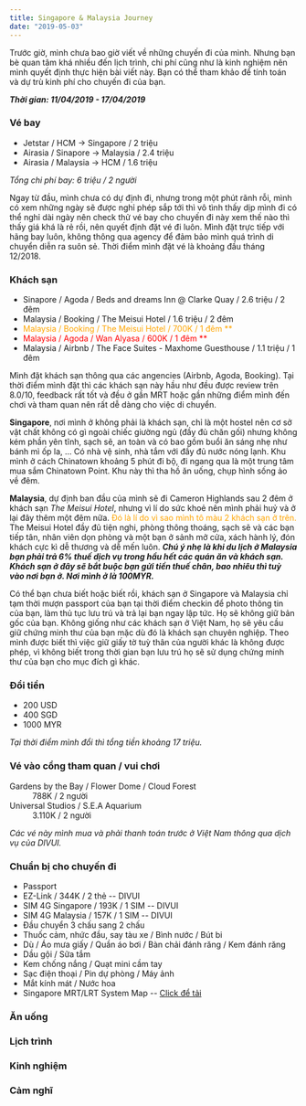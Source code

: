 ```yaml
---
title: Singapore & Malaysia Journey
date: "2019-05-03"
---
```

Trước giờ, mình chưa bao giờ viết về những chuyến đi của mình. Nhưng bạn bè quan tâm khá nhiều đến lịch trình, chi phí cũng như là kinh nghiệm nên mình quyết định thực hiện bài viết này. Bạn có thể tham khảo để tính toán và dự trù kinh phí cho chuyến đi của bạn.

***Thời gian: 11/04/2019 - 17/04/2019***

### Vé bay
* Jetstar / HCM → Singapore / 2 triệu
* Airasia / Sinapore → Malaysia / 2.4 triệu
* Airasia / Malaysia → HCM / 1.6 triệu

*Tổng chi phí bay: 6 triệu / 2 người*

Ngay từ đầu, mình chưa có dự định đi, nhưng trong một phút rãnh rỗi, mình có xem những ngày sẽ được nghỉ phép sắp tới thì vô tình thấy dịp mình đi có thể nghỉ dài ngày nên check thử vé bay cho chuyến đi này xem thế nào thì thấy giá khá là rẻ rồi, nên quyết định đặt vé đi luôn. Mình đặt trực tiếp với hãng bay luôn, không thông qua agency để đảm bảo mình quá trình di chuyển diễn ra suôn sẻ. Thời điểm mình đặt vé là khoảng đầu tháng 12/2018.

### Khách sạn
* Sinapore / Agoda / Beds and dreams Inn @ Clarke Quay / 2.6 triệu / 2 đêm
* Malaysia / Booking / The Meisui Hotel / 1.6 triệu / 2 đêm
* <span style="color:orange">Malaysia / Booking / The Meisui Hotel / 700K / 1 đêm **</span>
* <span style="color:red">Malaysia / Agoda / Wan Alyasa / 600K / 1 đêm **</span>
* Malaysia / Airbnb / The Face Suites - Maxhome Guesthouse / 1.1 triệu / 1 đêm

Mình đặt khách sạn thông qua các angencies (Airbnb, Agoda, Booking). Tại thời điểm mình đặt thì các khách sạn này hầu như đều được review trên 8.0/10, feedback rất tốt và đều ở gần MRT hoặc gần những điểm mình đến chơi và tham quan nên rất dễ dàng cho việc di chuyển.

**Singapore**, nơi mình ở không phải là khách sạn, chỉ là một hostel nên cơ sở vật chất không có gì ngoài chiếc giường ngủ (đầy đủ chăn gối) nhưng không kém phần yên tĩnh, sạch sẽ, an toàn và có bao gồm buổi ăn sáng nhẹ như bánh mì ốp la, ... Có nhà vệ sinh, nhà tắm với đầy đủ nước nóng lạnh. Khu mình ở cách Chinatown khoảng 5 phút đi bộ, đi ngang qua là một trung tâm mua sắm Chinatown Point. Khu này thì tha hồ ăn uống, chụp hình sống ảo về đêm.

**Malaysia**, dự định ban đầu của mình sẽ đi Cameron Highlands sau 2 đêm ở khách sạn *The Meisui Hotel*, nhưng vì lí do sức khoẻ nên mình phải huỷ và ở lại đây thêm một đêm nữa. <span style="color:orange">Đó là lí do vì sao mình tô màu 2 khách sạn ở trên.</span> The Meisui Hotel đầy đủ tiện nghi, phòng thông thoáng, sạch sẽ và các bạn tiếp tân, nhân viên dọn phòng và một bạn ở sảnh mở cửa, xách hành lý, đón khách cực kì dễ thương và dễ mến luôn. ***Chú ý nhẹ là khi du lịch ở Malaysia bạn phải trả 6% thuế dịch vụ trong hầu hết các quán ăn và khách sạn. Khách sạn ở đây sẽ bắt buộc bạn gửi tiền thuế chân, bao nhiêu thì tuỳ vào nơi bạn ở. Nơi mình ở là 100MYR.***

Có thể bạn chưa biết hoặc biết rồi, khách sạn ở Singapore và Malaysia chỉ tạm thời mượn passport của bạn tại thời điểm checkin để photo thông tin của bạn, làm thủ tục lưu trú và trả lại bạn ngay lập tức. Họ sẽ không giữ bản gốc của bạn. Không giống như các khách sạn ở Việt Nam, họ sẽ yêu cầu giữ chứng minh thư của bạn mặc dù đó là khách sạn chuyên nghiệp. Theo mình được biết thì việc giữ giấy tờ tuỳ thân của người khác là không được phép, vì không biết trong thời gian bạn lưu trú họ sẽ sử dụng chứng minh thư của bạn cho mục đích gì khác.


### Đổi tiền
* 200 USD
* 400 SGD
* 1000 MYR

*Tại thời điểm mình đổi thì tổng tiền khoảng 17 triệu.*

### Vé vào cổng tham quan / vui chơi
<dl>
  <dt>Gardens by the Bay / Flower Dome / Cloud Forest</dt>
  <dd>788K / 2 người</dd>

  <dt>Universal Studios / S.E.A Aquarium</dt>
  <dd>3.110K / 2 người</dd>
</dl>

*Các vé này mình mua và phải thanh toán trước ở Việt Nam thông qua dịch vụ của DIVUI.*

### Chuẩn bị cho chuyến đi
* Passport
* EZ-Link / 344K / 2 thẻ -- DIVUI
* SIM 4G Singapore / 193K / 1 SIM -- DIVUI
* SIM 4G Malaysia / 157K / 1 SIM -- DIVUI
* Đầu chuyển 3 chấu sang 2 chấu
* Thuốc cảm, nhức đầu, say tàu xe / Bình nước / Bút bi
* Dù / Áo mưa giấy / Quần áo bơi / Bàn chải đánh răng / Kem đánh răng
* Dầu gội / Sữa tắm
* Kem chống nắng / Quạt mini cầm tay
* Sạc điện thoại / Pin dự phòng / Máy ảnh
* Mắt kính mát / Nước hoa
* Singapore MRT/LRT System Map -- <a href="https://www.transitlink.com.sg/images/eguide/mrt_sys_map_3.jpg" target="_blank">Click để tải</a>

### Ăn uống
### Lịch trình
### Kinh nghiệm
### Cảm nghĩ
